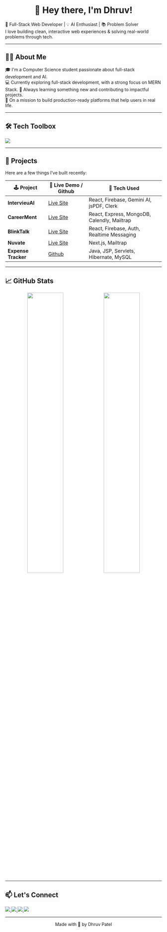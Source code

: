 <h1 align="center">👋 Hey there, I'm Dhruv!</h1>

🚀 Full-Stack Web Developer | 💡 AI Enthusiast | 📚 Problem Solver  
I love building clean, interactive web experiences & solving real-world problems through tech.

---

## 🧑‍💻 About Me

🎓 I'm a Computer Science student passionate about full-stack development and AI.  
💻 Currently exploring full-stack development, with a strong focus on MERN Stack.
🧠 Always learning something new and contributing to impactful projects.  
🎯 On a mission to build production-ready platforms that help users in real life.

---

## 🛠️ Tech Toolbox

<p align="left">
  <img src="https://skillicons.dev/icons?i=react,js,nodejs,express,nextjs,ts,mongodb,java,mysql,firebase,tailwind,vite,vercel,github,vscode" />
</p>

---

## 🚀 Projects

Here are a few things I’ve built recently:

| 🕹️ Project        | 🔗 Live Demo / Github                                    | 📂 Tech Used                                |
|-------------------|---------------------------------------------------|---------------------------------------------|
| **IntervieuAI**   | [Live Site](https://intervieuai.codeofbytes.com)  | React, Firebase, Gemini AI, jsPDF, Clerk    |
| **CareerMent**    | [Live Site](https://careerment.codeofbytes.com)| React, Express, MongoDB, Calendly, Mailtrap |
| **BlinkTalk**     | [Live Site](https://blinktalk.codeofbytes.com) | React, Firebase, Auth, Realtime Messaging   |
| **Nuvate**        | [Live Site](https://nuvatetechnology.com)         | Next.js, Mailtrap             |
| **Expense Tracker** | [Github](https://github.com/dhruv7225/expensetracker)| Java, JSP, Servlets, Hibernate, MySQL       |

---

## 📈 GitHub Stats

<p align="center">
  <img src="https://github-readme-stats.vercel.app/api?username=dhruv7225&show_icons=true&theme=tokyonight&hide_border=true" width="48%" />
  <img src="https://github-readme-streak-stats.herokuapp.com/?user=dhruv7225&theme=tokyonight&hide_border=true" width="48%" />
</p>

---

## 📫 Let's Connect

<p align="left">
  <a href="https://www.linkedin.com/in/dhruv7225/" target="_blank">
    <img src="https://img.shields.io/badge/LinkedIn-blue?style=for-the-badge&logo=linkedin&logoColor=white" />
  </a>
  <a href="mailto:dhruvp7225@gmail.com">
    <img src="https://img.shields.io/badge/Email-red?style=for-the-badge&logo=gmail&logoColor=white" />
  </a>
  <a href="https://leetcode.com/Dhruv001_32/">
    <img src="https://img.shields.io/badge/LeetCode-FFA116?style=for-the-badge&logo=leetcode&logoColor=white" />
  </a>
  <a href="https://github.com/dhruv7225">
    <img src="https://img.shields.io/badge/GitHub-181717?style=for-the-badge&logo=github&logoColor=white" />
  </a>
</p>

---

<p align="center">Made with 💙 by Dhruv Patel</p>
